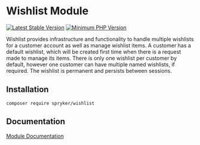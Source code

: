 # Wishlist Module
[![Latest Stable Version](https://poser.pugx.org/spryker/wishlist/v/stable.svg)](https://packagist.org/packages/spryker/wishlist)
[![Minimum PHP Version](https://img.shields.io/badge/php-%3E%3D%207.4-8892BF.svg)](https://php.net/)

Wishlist provides infrastructure and functionality to handle multiple wishlists for a customer account as well as manage wishlist items. A customer has a default wishlist, which will be created first time when there is a request made to manage its items. There is only one wishlist per customer by default, however one customer can have multiple named wishlists, if required. The wishlist is permanent and persists between sessions.

## Installation

```
composer require spryker/wishlist
```

## Documentation

[Module Documentation](https://docs.spryker.com)
